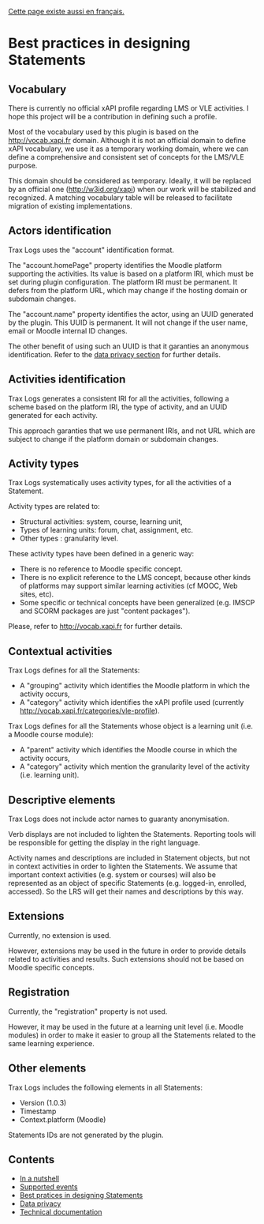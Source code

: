 [Cette page existe aussi en français.](../fr/best-practices.md)

# Best practices in designing Statements

## Vocabulary

There is currently no official xAPI profile regarding LMS or VLE activities.
I hope this project will be a contribution in defining such a profile. 

Most of the vocabulary used by this plugin is based on the http://vocab.xapi.fr domain.
Although it is not an official domain to define xAPI vocabulary, we use it as a temporary working domain,
where we can define a comprehensive and consistent set of concepts for the LMS/VLE purpose.

This domain should be considered as temporary. Ideally, it will be replaced by an official one (http://w3id.org/xapi) when our work will be stabilized and recognized. 
A matching vocabulary table will be released to facilitate migration of existing implementations. 


## Actors identification

Trax Logs uses the "account" identification format.

The "account.homePage" property identifies the Moodle platform supporting the activities.
Its value is based on a platform IRI, which must be set during plugin configuration.
The platform IRI must be permanent. It defers from the platform URL, which may change if the hosting domain or subdomain changes.

The "account.name" property identifies the actor, using an UUID generated by the plugin.
This UUID is permanent. It will not change if the user name, email or Moodle internal ID changes.

The other benefit of using such an UUID is that it garanties an anonymous identification.
Refer to the [data privacy section](privacy.md) for further details.


## Activities identification

Trax Logs generates a consistent IRI for all the activities, following a scheme based on the platform IRI,
the type of activity, and an UUID generated for each activity.

This approach garanties that we use permanent IRIs, and not URL which are subject to change
if the platform domain or subdomain changes.


## Activity types

Trax Logs systematically uses activity types, for all the activities of a Statement.

Activity types are related to:
* Structural activities: system, course, learning unit,
* Types of learning units: forum, chat, assignment, etc.
* Other types : granularity level.

These activity types have been defined in a generic way:
* There is no reference to Moodle specific concept.
* There is no explicit reference to the LMS concept, because other kinds of platforms may support similar learning activities (cf MOOC, Web sites, etc).
* Some specific or technical concepts have been generalized (e.g. IMSCP and SCORM packages are just "content packages").

Please, refer to http://vocab.xapi.fr for further details.


## Contextual activities

Trax Logs defines for all the Statements:
* A "grouping" activity which identifies the Moodle platform in which the activity occurs,
* A "category" activity which identifies the xAPI profile used (currently http://vocab.xapi.fr/categories/vle-profile).

Trax Logs defines for all the Statements whose object is a learning unit (i.e. a Moodle course module):
* A "parent" activity which identifies the Moodle course in which the activity occurs,
* A "category" activity which mention the granularity level of the activity (i.e. learning unit).


## Descriptive elements

Trax Logs does not include actor names to guaranty anonymisation.

Verb displays are not included to lighten the Statements. Reporting tools will be responsible for getting the display in the right language.

Activity names and descriptions are included in Statement objects, but not in context activities in order to lighten the Statements. We assume that important context activities (e.g. system or courses) will also be represented as an object of specific Statements (e.g. logged-in, enrolled, accessed). So the LRS will get their names and descriptions by this way.


## Extensions

Currently, no extension is used.

However, extensions may be used in the future in order to provide details related to activities and results.
Such extensions should not be based on Moodle specific concepts.


## Registration

Currently, the "registration" property is not used.

However, it may be used in the future at a learning unit level (i.e. Moodle modules) 
in order to make it easier to group all the Statements related to the same learning experience.


## Other elements

Trax Logs includes the following elements in all Statements:
* Version (1.0.3)
* Timestamp
* Context.platform (Moodle)

Statements IDs are not generated by the plugin.

## Contents

* [In a nutshell](../../README.md)
* [Supported events](events.md)
* [Best pratices in designing Statements](best-practices.md)
* [Data privacy](privacy.md)
* [Technical documentation](tech.md)
